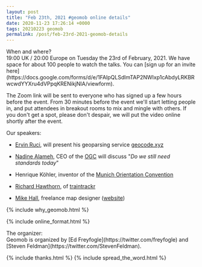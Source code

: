 ```yaml
--- 
layout: post
title: "Feb 23th, 2021 #geomob online details"
date: 2020-11-23 17:26:14 +0000
tags: 20210223 geomob
permalink: /post/feb-23rd-2021-geomob-details
---
```


<div class="heading">When and where?</div>
19:00 UK / 20:00 Europe on Tuesday the 23rd of February, 2021.
We have space for about 100 people to watch
the talks. You can [sign up for an invite here](https://docs.google.com/forms/d/e/1FAIpQLSdlmTAP2NWIxp1cAbdyLRKBRwcwdYYXru4dVPpqKRENikjNIA/viewform).

The Zoom link will be sent to everyone who has signed up a few hours before
the event. From 30 minutes before the event we'll start letting people in, and
put attendees in breakout rooms to mix and mingle with others. If you don't
get a spot, please don't despair, we will put the video online shortly
after the event.

<div class="heading">Our speakers:</div>

* [Ervin Ruci](https://twitter.com/geolytica), will present his geoparsing service [geocode.xyz](https://geocode.xyz/)

* [Nadine Alameh](https://twitter.com/nadinesa), CEO of the [OGC](https://www.ogc.org) will discuss "_Do we still need standards today_"

* Henrique Köhler, inventor of the [Munich Orientation Convention](http://www.volksnav.de)

* [Richard Hawthorn](https://twitter.com/richardhawthorn), of [traintrackr](https://www.traintrackr.io)

* [Mike Hall](https://twitter.com/thisismikehall), freelance map designer ([website](https://www.thisismikehall.com))

{% include why_geomob.html %}

{% include online_format.html %}
<div class="heading">The organizer:</div>
Geomob is organized by [Ed Freyfogle](https://twitter.com/freyfogle) and
[Steven Feldman](https://twitter.com/StevenFeldman).

{% include thanks.html %}
{% include spread_the_word.html %}
